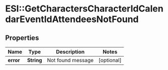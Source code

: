 # ESI::GetCharactersCharacterIdCalendarEventIdAttendeesNotFound

## Properties
Name | Type | Description | Notes
------------ | ------------- | ------------- | -------------
**error** | **String** | Not found message | [optional] 

